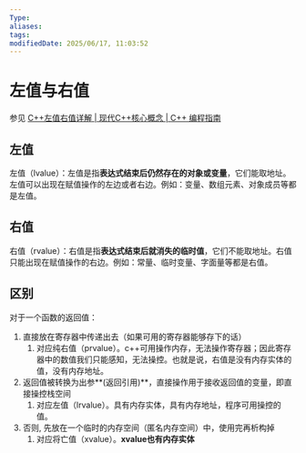 ```yaml
---
Type:
aliases: 
tags: 
modifiedDate: 2025/06/17, 11:03:52
---
```


# 左值与右值

参见 [C++左值右值详解 \| 现代C++核心概念 \| C++ 编程指南](https://chengxumiaodaren.com/docs/cpp-new-feature/cpp-left-right-value/)

## 左值

左值（lvalue）：左值是指**表达式结束后仍然存在的对象或变量**，它们能取地址。左值可以出现在赋值操作的左边或者右边。例如：变量、数组元素、对象成员等都是左值。

## 右值

右值（rvalue）：右值是指**表达式结束后就消失的临时值**，它们不能取地址。右值只能出现在赋值操作的右边。例如：常量、临时变量、字面量等都是右值。

## 区别

对于一个函数的返回值：
1. 直接放在寄存器中传递出去（如果可用的寄存器能够存下的话）
    1. 对应纯右值（prvalue）。c++可用操作内存，无法操作寄存器；因此寄存器中的数值我们只能感知，无法操控。也就是说，右值是没有内存实体的值，没有内存地址。
2. 返回值被转换为出参**(返回引用)**，直接操作用于接收返回值的变量，即直接操控栈空间
    1. 对应左值（lrvalue）。具有内存实体，具有内存地址，程序可用操控的值。
3. 否则, 先放在一个临时的内存空间（匿名内存空间）中，使用完再析构掉
    1. 对应将亡值（xvalue）。**xvalue也有内存实体**
